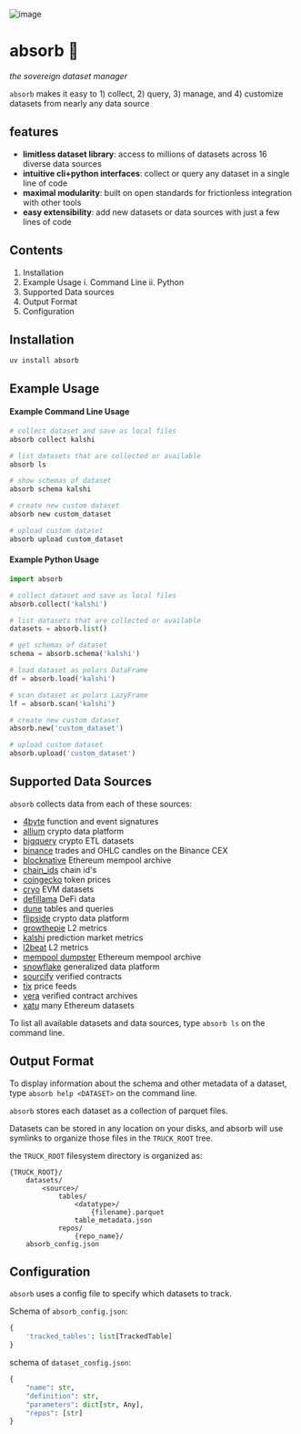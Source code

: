 ![image](https://github.com/user-attachments/assets/c53bfa3f-aa81-4a5a-a3f4-e9ad3b500359)

# absorb 🧽

*the sovereign dataset manager*

`absorb` makes it easy to 1) collect, 2) query, 3) manage, and 4) customize datasets from nearly any data source

## features
- **limitless dataset library**: access to millions of datasets across 16 diverse data sources
- **intuitive cli+python interfaces**: collect or query any dataset in a single line of code
- **maximal modularity**: built on open standards for frictionless integration with other tools
- **easy extensibility**: add new datasets or data sources with just a few lines of code

## Contents
1. Installation
2. Example Usage
    i. Command Line
    ii. Python
3. Supported Data sources
4. Output Format
5. Configuration


## Installation
`uv install absorb`


## Example Usage

#### Example Command Line Usage

```bash
# collect dataset and save as local files
absorb collect kalshi

# list datasets that are collected or available
absorb ls

# show schemas of dataset
absorb schema kalshi

# create new custom dataset
absorb new custom_dataset

# upload custom dataset
absorb upload custom_dataset
```

#### Example Python Usage

```python
import absorb

# collect dataset and save as local files
absorb.collect('kalshi')

# list datasets that are collected or available
datasets = absorb.list()

# get schemas of dataset
schema = absorb.schema('kalshi')

# load dataset as polars DataFrame
df = absorb.load('kalshi')

# scan dataset as polars LazyFrame
lf = absorb.scan('kalshi')

# create new custom dataset
absorb.new('custom_dataset')

# upload custom dataset
absorb.upload('custom_dataset')
```


## Supported Data Sources

`absorb` collects data from each of these sources:

- [4byte](https://www.4byte.directory) function and event signatures
- [allium](https://www.allium.so) crypto data platform
- [bigquery](https://cloud.google.com/blockchain-analytics/docs/supported-datasets) crypto ETL datasets
- [binance](https://data.binance.vision) trades and OHLC candles on the Binance CEX
- [blocknative](https://docs.blocknative.com/data-archive/mempool-archive) Ethereum mempool archive
- [chain_ids](https://github.com/ethereum-lists/chains) chain id's
- [coingecko](https://www.coingecko.com/) token prices
- [cryo](https://github.com/paradigmxyz/cryo) EVM datasets
- [defillama](https://defillama.com) DeFi data
- [dune](https://dune.com) tables and queries
- [flipside](https://flipsidecrypto.xyz) crypto data platform
- [growthepie](https://www.growthepie.xyz) L2 metrics
- [kalshi](https://kalshi.com) prediction market metrics
- [l2beat](https://l2beat.com) L2 metrics
- [mempool dumpster](https://mempool-dumpster.flashbots.net) Ethereum mempool archive
- [snowflake](https://www.snowflake.com/) generalized data platform
- [sourcify](https://sourcify.dev) verified contracts
- [tix](https://github.com/paradigmxyz/tix) price feeds
- [vera](https://verifieralliance.org) verified contract archives
- [xatu](https://github.com/ethpandaops/xatu-data) many Ethereum datasets

To list all available datasets and data sources, type `absorb ls` on the command line.


## Output Format

To display information about the schema and other metadata of a dataset, type `absorb help <DATASET>` on the command line.

`absorb` stores each dataset as a collection of parquet files.

Datasets can be stored in any location on your disks, and absorb will use symlinks to organize those files in the `TRUCK_ROOT` tree.

the `TRUCK_ROOT` filesystem directory is organized as:

```
{TRUCK_ROOT}/
    datasets/
        <source>/
            tables/
                <datatype>/
                    {filename}.parquet
                table_metadata.json
            repos/
                {repo_name}/
    absorb_config.json
```

## Configuration

`absorb` uses a config file to specify which datasets to track.

Schema of `absorb_config.json`:

```python
{
    'tracked_tables': list[TrackedTable]
}
```

schema of `dataset_config.json`:

```python
{
    "name": str,
    "definition": str,
    "parameters": dict[str, Any],
    "repos": [str]
}
```
